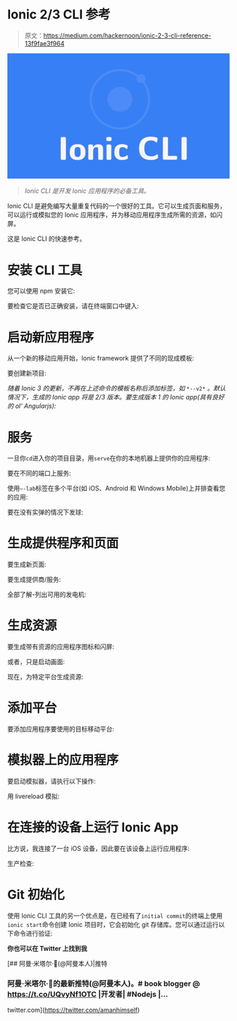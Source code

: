 # Ionic 2/3 CLI 参考

> 原文：<https://medium.com/hackernoon/ionic-2-3-cli-reference-13f9fae3f964>

![](img/1a2c507f1355c73c604ad07b78aa773e.png)

> *Ionic CLI 是开发 Ionic 应用程序的必备工具。*

Ionic CLI 是避免编写大量重复代码的一个很好的工具。它可以生成页面和服务，可以运行或模拟您的 Ionic 应用程序，并为移动应用程序生成所需的资源，如闪屏。

这是 Ionic CLI 的快速参考。

# 安装 CLI 工具

您可以使用 npm 安装它:

要检查它是否已正确安装，请在终端窗口中键入:

# 启动新应用程序

从一个新的移动应用开始，Ionic framework 提供了不同的现成模板:

要创建新项目:

*随着 Ionic 3 的更新，不再在上述命令的模板名称后添加标签，如* `*--v2*` *。默认情况下，生成的 Ionic app 将是 2/3 版本。要生成版本 1 的 Ionic app(具有良好的 ol' Angularjs):*

# 服务

一旦你`cd`进入你的项目目录，用`serve`在你的本地机器上提供你的应用程序:

要在不同的端口上服务:

使用`–-lab`标签在多个平台(如 iOS、Android 和 Windows Mobile)上并排查看您的应用:

要在没有实弹的情况下发球:

# 生成提供程序和页面

要生成新页面:

要生成提供商/服务:

全部了解-列出可用的发电机:

# 生成资源

要生成带有资源的应用程序图标和闪屏:

或者，只是启动画面:

现在，为特定平台生成资源:

# 添加平台

要添加应用程序要使用的目标移动平台:

# 模拟器上的应用程序

要启动模拟器，请执行以下操作:

用 livereload 模拟:

# 在连接的设备上运行 Ionic App

比方说，我连接了一台 iOS 设备，因此要在该设备上运行应用程序:

生产检查:

# Git 初始化

使用 Ionic CLI 工具的另一个优点是，在已经有了`initial commit`的终端上使用`ionic start`命令创建 Ionic 项目时，它会初始化 git 存储库。您可以通过运行以下命令进行验证:

**你也可以在 Twitter 上找到我**

[](https://twitter.com/amanhimself) [## 阿曼·米塔尔·🖖(@阿曼本人)|推特

### 阿曼·米塔尔·🖖的最新推特(@阿曼本人)。# book blogger @ https://t.co/UQvyNf1OTC |开发者| #Nodejs |…

twitter.com](https://twitter.com/amanhimself)